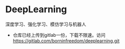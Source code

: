 # DeepLearning
深度学习、强化学习、模仿学习与机器人
* 仓库已经上传到gitlab一份，下载不限速。访问 https://gitlab.com/borninfreedom/deeplearning.git
